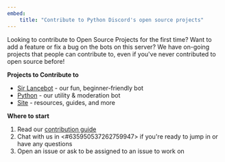 ```yaml
---
embed:
    title: "Contribute to Python Discord's open source projects"
---
```

Looking to contribute to Open Source Projects for the first time? Want to add a feature or fix a bug on the bots on this server? We have on-going projects that people can contribute to, even if you've never contributed to open source before!

**Projects to Contribute to**
- [Sir Lancebot](https://github.com/python-discord/sir-lancebot) - our fun, beginner-friendly bot
- [Python](https://github.com/python-discord/bot) - our utility & moderation bot
- [Site](https://github.com/python-discord/site) - resources, guides, and more

**Where to start**
1. Read our [contribution guide](https://pythondiscord.com/pages/guides/pydis-guides/contributing/)
2. Chat with us in <#635950537262759947> if you're ready to jump in or have any questions
3. Open an issue or ask to be assigned to an issue to work on
